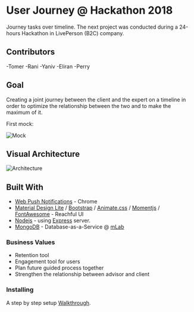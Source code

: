 # User Journey @ Hackathon 2018

Journey tasks over timeline. The next project was conducted during a 24-hours Hackathon in LivePerson (B2C) company.

## Contributors
-Tomer
-Rani
-Yaniv
-Eliran
-Perry

## Goal

Creating a joint journey between the client and the expert on a timeline in order to optimize the relationship between the two and to make the maximum of it.

First mock: 

![Mock](https://preview.ibb.co/fi7N3c/mockJPG.jpg)

## Visual Architecture

![Architecture](https://preview.ibb.co/cC9S3c/Arch.png)

## Built With

* [Web Push Notifications](https://developers.google.com/web/fundamentals/push-notifications/) - Chrome
* [Material Design Lite](https://getmdl.io/) / [Bootstrap](https://getbootstrap.com/) / [Animate.css](https://daneden.github.io/animate.css/) / [Momentjs](https://momentjs.com/) / [FontAwesome](https://fontawesome.com/?from=io) - Reachful UI
* [Nodejs](https://nodejs.org/en/) - using [Express](https://expressjs.com/) server.
* [MongoDB](https://www.mongodb.com/) - Database-as-a-Service @ [mLab](https://mlab.com/)

### Business Values
* Retention tool
* Engagement tool for users
* Plan future guided process together  
* Strengthen the relationship between advisor and client

### Installing

A step by step setup [Walkthrough](https://github.com/otomer/journey-backend/blob/master/SETUP.md).


